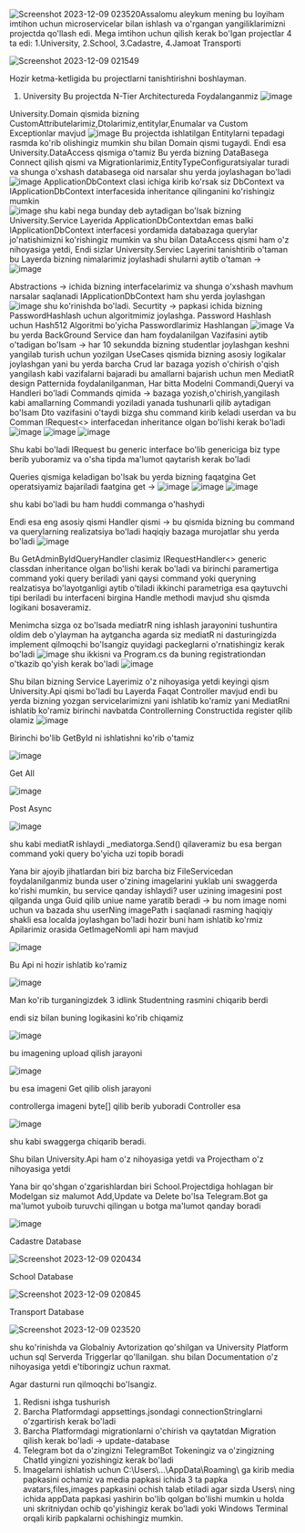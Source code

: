 ![Screenshot 2023-12-09 023520](https://github.com/Berdikulov-571/Exam-Microservice/assets/125897994/db9dbcd4-41bb-4eca-8000-63108b3d2e8a)Assalomu aleykum mening bu loyiham imtihon uchun microservicelar bilan ishlash va o'rgangan yangiliklarimizni projectda qo'llash edi.
Mega imtihon uchun qilish kerak bo'lgan projectlar 4 ta edi: 1.University, 2.School, 3.Cadastre, 4.Jamoat Transporti

![Screenshot 2023-12-09 021549](https://github.com/Berdikulov-571/Exam-Microservice/assets/125897994/fb7889d6-85c8-4e3f-ab1a-839ff071ae85)

Hozir ketma-ketligida bu projectlarni tanishtirishni boshlayman. 
1. University
Bu projectda N-Tier Architectureda Foydalanganmiz
![image](https://github.com/Berdikulov-571/Exam-Microservice/assets/125897994/2c65b3e3-5bbe-4b35-bebe-dc2767828477)

University.Domain qismida bizning CustomAttributelarimiz,Dtolarimiz,entitylar,Enumalar va Custom Exceptionlar mavjud 
![image](https://github.com/Berdikulov-571/Exam-Microservice/assets/125897994/8a082de0-eb0a-42eb-9540-4104709c4533)
Bu projectda ishlatilgan Entitylarni tepadagi rasmda ko'rib olishingiz mumkin shu bilan Domain qismi tugaydi. Endi esa University.DataAccess qismiga o'tamiz Bu yerda bizning DataBasega Connect qilish qismi va Migrationlarimiz,EntityTypeConfiguratsiyalar turadi va shunga o'xshash databasega oid narsalar shu yerda joylashagan bo'ladi 
![image](https://github.com/Berdikulov-571/Exam-Microservice/assets/125897994/cbafac72-e978-4bc0-90ea-030091b6280f) ApplicationDbContext clasi ichiga kirib ko'rsak siz DbContext va IApplicationDbContext interfacesida inheritance qilinganini ko'rishingiz mumkin  
![image](https://github.com/Berdikulov-571/Exam-Microservice/assets/125897994/4edf0ff8-b336-4555-87d2-7582b499ec2a)
shu kabi nega bunday deb aytadigan bo'lsak bizning University.Service Layerida ApplicationDbContextdan emas balki IApplicationDbContext interfacesi yordamida databazaga querylar jo'natishimizni ko'rishingiz mumkin va shu bilan DataAccess qismi ham o'z nihoyasiga yetdi,
Endi sizlar University.Serviec Layerini tanishtirib o'taman bu Layerda bizning nimalarimiz joylashadi shularni aytib o'taman ->  
![image](https://github.com/Berdikulov-571/Exam-Microservice/assets/125897994/6aaf192a-6417-4e4e-ad16-f82383fa29a9)

Abstractions -> ichida bizning interfacelarimiz va shunga o'xshash mavhum narsalar saqlanadi IApplicationDbContext ham shu yerda joylashgan
![image](https://github.com/Berdikulov-571/Exam-Microservice/assets/125897994/78dba1ca-3583-48e6-a312-d90598bb75f4)
shu ko'rinishda bo'ladi.
Securtity -> papkasi ichida bizning PasswordHashlash uchun algoritmimiz joylashga. Password Hashlash uchun Hash512 Algoritmi bo'yicha Passwordlarimiz Hashlangan
![image](https://github.com/Berdikulov-571/Exam-Microservice/assets/125897994/b09d0203-1b05-402c-8a82-c77e0e5075bf)
Va bu yerda BackGround Service dan ham foydalanilgan Vazifasini aytib o'tadigan bo'lsam -> har 10 sekundda bizning studentlar joylashgan keshni yangilab turish uchun yozilgan 
UseCases qismida bizning asosiy logikalar joylashgan  yani bu yerda barcha Crud lar bazaga yozish o'chirish o'qish yangilash kabi vazifalarni bajaradi bu amallarni bajarish uchun men MediatR design Patternida foydalanilganman, Har bitta Modelni Commandi,Queryi va Handleri bo'ladi Commands qimida -> bazaga yozish,o'chirish,yangilash kabi amallarning Commandi yoziladi yanada tushunarli qilib aytadigan bo'lsam Dto vazifasini o'taydi bizga shu command kirib keladi userdan va bu Comman IRequest<> interfacedan inheritance olgan bo'lishi kerak bo'ladi 
![image](https://github.com/Berdikulov-571/Exam-Microservice/assets/125897994/89da5233-8818-40a9-a260-d1e17ff85931)
![image](https://github.com/Berdikulov-571/Exam-Microservice/assets/125897994/b322364f-4c50-400b-8cba-a8a8515bb76d)
![image](https://github.com/Berdikulov-571/Exam-Microservice/assets/125897994/7df999a2-9b96-4c43-9dec-f241fd269e7d)

Shu kabi bo'ladi IRequest bu generic interface bo'lib genericiga biz type berib yuboramiz va o'sha tipda ma'lumot qaytarish kerak bo'ladi

Queries qismiga keladigan bo'lsak bu yerda bizning faqatgina Get operatsiyamiz bajariladi faatgina get -> 
![image](https://github.com/Berdikulov-571/Exam-Microservice/assets/125897994/f7492f8b-f6cd-48c3-a214-75d8c3a24381)
![image](https://github.com/Berdikulov-571/Exam-Microservice/assets/125897994/7b03ce6a-7a22-410b-8faf-227b7e70cc52)
![image](https://github.com/Berdikulov-571/Exam-Microservice/assets/125897994/4b2fa9dd-28b7-46db-81b5-701b8784e867)

shu kabi bo'ladi bu ham huddi commanga o'hashydi

Endi esa eng asosiy qismi Handler qismi -> bu qismida bizning bu command va querylarning realizatsiya bo'ladi haqiqiy bazaga murojatlar shu yerda bo'ladi 
![image](https://github.com/Berdikulov-571/Exam-Microservice/assets/125897994/b29b605e-5ff6-4b4f-b7ae-fddbd06ce4fc)

Bu GetAdminByIdQueryHandler clasimiz IRequestHandler<> generic classdan inheritance olgan bo'lishi kerak bo'ladi va birinchi paramertiga command yoki query beriladi yani qaysi command yoki queryning realzatisya bo'layotganligi aytib o'tiladi ikkinchi parametriga esa qaytuvchi tipi beriladi bu interfaceni birgina Handle methodi mavjud shu qismda logikani bosaveramiz.

Menimcha sizga oz bo'lsada mediatrR ning ishlash jarayonini tushuntira oldim deb o'ylayman ha aytgancha agarda siz mediatR ni dasturingizda implement qilmoqchi bo'lsangiz quyidagi packeglarni o'rnatishingiz kerak bo'ladi
![image](https://github.com/Berdikulov-571/Exam-Microservice/assets/125897994/b47167b8-712f-439d-80bc-494b387524b1)
shu ikkisni va Program.cs da buning registrationdan o'tkazib qo'yish kerak bo'ladi 
![image](https://github.com/Berdikulov-571/Exam-Microservice/assets/125897994/45643928-4d42-4f12-a658-0485e3e1ddae)

Shu bilan bizning Service Layerimiz o'z nihoyasiga yetdi keyingi qism University.Api qismi bo'ladi bu Layerda Faqat Controller mavjud endi bu yerda bizning yozgan servicelarimizni yani ishlatib ko'ramiz yani MediatRni ishlatib ko'ramiz birinchi navbatda Controllerning Constructida register qilib olamiz
![image](https://github.com/Berdikulov-571/Exam-Microservice/assets/125897994/2b558d9b-47d9-42f2-a7cd-de96f80f9be5)

Birinchi bo'lib GetById ni ishlatishni ko'rib o'tamiz 

![image](https://github.com/Berdikulov-571/Exam-Microservice/assets/125897994/78757fa7-6645-48cc-9ae6-9bded6bd1237)

Get All 

![image](https://github.com/Berdikulov-571/Exam-Microservice/assets/125897994/40a0a202-17f2-4567-9005-feaecc01800a)

Post Async

![image](https://github.com/Berdikulov-571/Exam-Microservice/assets/125897994/d80e678d-9bce-42ed-ad09-bfa80be47fc3)


shu kabi mediatR ishlaydi _mediatorga.Send() qilaveramiz bu esa bergan command yoki query bo'yicha uzi topib boradi

Yana bir ajoyib jihatlardan biri biz barcha biz FileServicedan foydalanilganmiz bunda user o'zining imagelarini yuklab uni swaggerda ko'rishi mumkin, bu service qanday ishlaydi? user uzining imagesini post qilganda unga Guid qilib uniue name yaratib beradi -> bu nom image nomi uchun va bazada shu userNing imagePath i saqlanadi rasming haqiqiy shakli esa localda joylashgan bo'ladi hozir buni ham ishlatib ko'rmiz 
Apilarimiz orasida GetImageNomli api ham mavjud

![image](https://github.com/Berdikulov-571/Exam-Microservice/assets/125897994/9b9c28b8-3557-420a-88b8-b0501617f436)

Bu Api ni hozir ishlatib ko'ramiz 

![image](https://github.com/Berdikulov-571/Exam-Microservice/assets/125897994/8fc0af9f-1c2f-42df-a3d1-242a0fa22224)

Man ko'rib turganingizdek 3 idlink Studentning rasmini chiqarib berdi 

endi siz bilan buning logikasini ko'rib chiqamiz

![image](https://github.com/Berdikulov-571/Exam-Microservice/assets/125897994/05975bba-600b-4e24-80fd-c841404db1fa)

bu imagening upload qilish jarayoni 

![image](https://github.com/Berdikulov-571/Exam-Microservice/assets/125897994/9261c293-feac-4547-91be-ed33e3b096be)

bu esa imageni Get qilib olish jarayoni 

controllerga imageni byte[] qilib berib yuboradi Controller esa 

![image](https://github.com/Berdikulov-571/Exam-Microservice/assets/125897994/420fbd00-e584-4bcc-a163-8848e4a8590c)

shu kabi swaggerga chiqarib beradi.

Shu bilan University.Api ham o'z nihoyasiga yetdi va Projectham o'z nihoyasiga yetdi

Yana bir qo'shgan o'zgarishlardan biri School.Projectdiga hohlagan bir Modelgan siz malumot Add,Update va Delete bo'lsa Telegram.Bot ga ma'lumot yuboib turuvchi qilingan u botga ma'lumot qanday boradi 

![image](https://github.com/Berdikulov-571/Exam-Microservice/assets/125897994/3e1f90cb-1cd1-40aa-b532-20be09a7f212)

Cadastre Database

![Screenshot 2023-12-09 020434](https://github.com/Berdikulov-571/Exam-Microservice/assets/125897994/37381d69-83d2-4877-ab7c-440b99462a0d)

School Database

![Screenshot 2023-12-09 020845](https://github.com/Berdikulov-571/Exam-Microservice/assets/125897994/49b3f895-75d2-46a0-a2d4-790a577ee724)

Transport Database

![Screenshot 2023-12-09 023520](https://github.com/Berdikulov-571/Exam-Microservice/assets/125897994/02da1b82-103d-42a8-9789-39df26cf953e)


shu ko'rinishda va Globalniy Avtorization qo'shilgan va University Platform uchun sql Serverda Triggerlar qo'llanilgan. shu bilan Documentation o'z nihoyasiga yetdi e'tiboringiz uchun raxmat.

Agar dasturni run qilmoqchi bo'lsangiz.
1. Redisni ishga tushurish
2. Barcha Platformdagi appsettings.jsondagi connectionStringlarni o'zgartirish kerak bo'ladi
3. Barcha Platformdagi migrationlarni o'chirish va qaytatdan Migration qilish kerak bo'ladi -> update-database
4. Telegram bot da o'zingizni TelegramBot Tokeningiz va o'zingizning ChatId yingizni yozishingiz kerak bo'ladi
5. Imagelarni ishlatish uchun C:\\Users\\...\\AppData\\Roaming\\ ga kirib media papkasini ochamiz va media papkasi ichida 3 ta papka avatars,files,images papkasini ochish talab etiladi agar sizda Users\ ning ichida appData papkasi yashirin bo'lib qolgan bo'lishi mumkin u holda uni skritniydan ochib qo'yishingiz kerak bo'ladi yoki Windows Terminal orqali kirib papkalarni ochishingiz mumkin.
